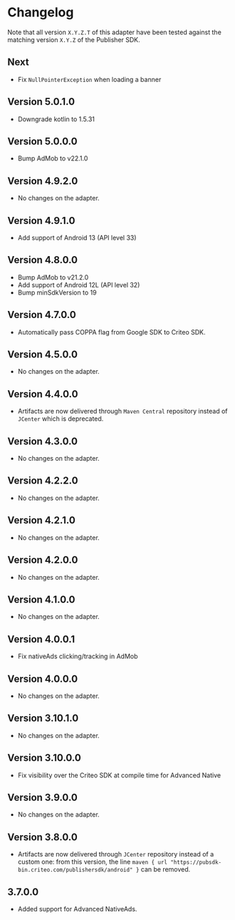 # Changelog

Note that all version `X.Y.Z.T` of this adapter have been tested against the matching version
`X.Y.Z` of the Publisher SDK.

## Next
* Fix `NullPointerException` when loading a banner

## Version 5.0.1.0
* Downgrade kotlin to 1.5.31

## Version 5.0.0.0
* Bump AdMob to v22.1.0

## Version 4.9.2.0
* No changes on the adapter.

## Version 4.9.1.0
* Add support of Android 13 (API level 33)

## Version 4.8.0.0
* Bump AdMob to v21.2.0
* Add support of Android 12L (API level 32)
* Bump minSdkVersion to 19

## Version 4.7.0.0
* Automatically pass COPPA flag from Google SDK to Criteo SDK.

## Version 4.5.0.0
* No changes on the adapter.

## Version 4.4.0.0
* Artifacts are now delivered through `Maven Central` repository instead of `JCenter` which is
  deprecated.

## Version 4.3.0.0
* No changes on the adapter.

## Version 4.2.2.0
* No changes on the adapter.

## Version 4.2.1.0
* No changes on the adapter.

## Version 4.2.0.0
* No changes on the adapter.

## Version 4.1.0.0 
* No changes on the adapter.

## Version 4.0.0.1
* Fix nativeAds clicking/tracking in AdMob

## Version 4.0.0.0
* No changes on the adapter.

## Version 3.10.1.0

* No changes on the adapter.
 
## Version 3.10.0.0

* Fix visibility over the Criteo SDK at compile time for Advanced Native

## Version 3.9.0.0

* No changes on the adapter.

## Version 3.8.0.0

* Artifacts are now delivered through `JCenter` repository instead of a custom one: from this
version, the line `maven { url "https://pubsdk-bin.criteo.com/publishersdk/android" }` can be
removed.

## 3.7.0.0

* Added support for Advanced NativeAds.
